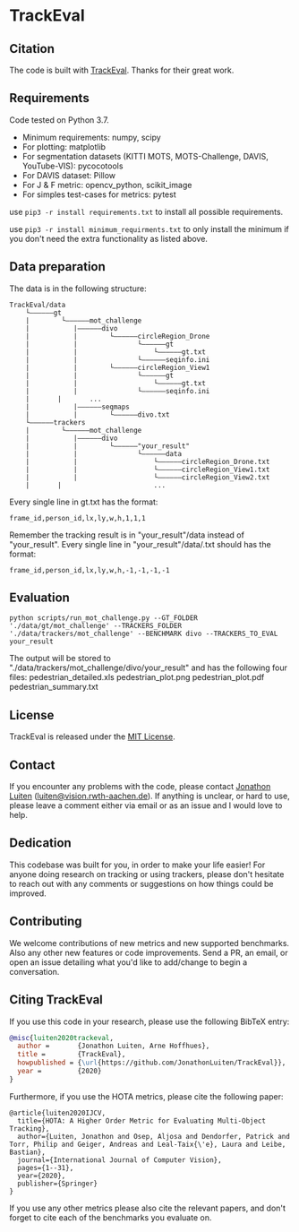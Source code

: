 
# TrackEval

## Citation
The code is built with [TrackEval](https://github.com/JonathonLuiten/TrackEval). Thanks for their great work.

## Requirements
 Code tested on Python 3.7.
 
 - Minimum requirements: numpy, scipy
 - For plotting: matplotlib
 - For segmentation datasets (KITTI MOTS, MOTS-Challenge, DAVIS, YouTube-VIS): pycocotools
 - For DAVIS dataset: Pillow
 - For J & F metric: opencv_python, scikit_image
 - For simples test-cases for metrics: pytest

use ```pip3 -r install requirements.txt``` to install all possible requirements.

use ```pip3 -r install minimum_requirments.txt``` to only install the minimum if you don't need the extra functionality as listed above.

## Data preparation
The data is in the following structure:
```
TrackEval/data
    └——————gt
    |        └——————mot_challenge
    |           |——————divo
    |           |        └——————circleRegion_Drone
    |           |        		└——————gt
    |           |        			└——————gt.txt
    |           |        		└——————seqinfo.ini
    |           |        └——————circleRegion_View1
    |           |        		└——————gt
    |           |        			└——————gt.txt
    |           |        		└——————seqinfo.ini
    |		|		...
    |           |——————seqmaps
    |           |        └——————divo.txt
    └——————trackers
    |        └——————mot_challenge
    |           |——————divo
    |           |        └——————"your_result"
    |           |        		└——————data
    |           |        			└——————circleRegion_Drone.txt
    |           |        			└——————circleRegion_View1.txt
    |           |        			└——————circleRegion_View2.txt
    |      	|					    ...
```
Every single line in gt.txt has the format:
```
frame_id,person_id,lx,ly,w,h,1,1,1
```
Remember the tracking result is in "your_result"/data instead of "your_result".
Every single line in "your_result"/data/.txt should has the format:
```
frame_id,person_id,lx,ly,w,h,-1,-1,-1,-1
```


## Evaluation				
```
python scripts/run_mot_challenge.py --GT_FOLDER './data/gt/mot_challenge' --TRACKERS_FOLDER './data/trackers/mot_challenge' --BENCHMARK divo --TRACKERS_TO_EVAL your_result
```
The output will be stored to "./data/trackers/mot_challenge/divo/your_result" and has the following four files:
pedestrian_detailed.xls
pedestrian_plot.png
pedestrian_plot.pdf
pedestrian_summary.txt

## License

TrackEval is released under the [MIT License](LICENSE).

## Contact

If you encounter any problems with the code, please contact [Jonathon Luiten](https://www.vision.rwth-aachen.de/person/216/) ([luiten@vision.rwth-aachen.de](mailto:luiten@vision.rwth-aachen.de)).
If anything is unclear, or hard to use, please leave a comment either via email or as an issue and I would love to help.

## Dedication

This codebase was built for you, in order to make your life easier! For anyone doing research on tracking or using trackers, please don't hesitate to reach out with any comments or suggestions on how things could be improved.

## Contributing

We welcome contributions of new metrics and new supported benchmarks. Also any other new features or code improvements. Send a PR, an email, or open an issue detailing what you'd like to add/change to begin a conversation.

## Citing TrackEval

If you use this code in your research, please use the following BibTeX entry:

```BibTeX
@misc{luiten2020trackeval,
  author =       {Jonathon Luiten, Arne Hoffhues},
  title =        {TrackEval},
  howpublished = {\url{https://github.com/JonathonLuiten/TrackEval}},
  year =         {2020}
}
```

Furthermore, if you use the HOTA metrics, please cite the following paper:

```
@article{luiten2020IJCV,
  title={HOTA: A Higher Order Metric for Evaluating Multi-Object Tracking},
  author={Luiten, Jonathon and Osep, Aljosa and Dendorfer, Patrick and Torr, Philip and Geiger, Andreas and Leal-Taix{\'e}, Laura and Leibe, Bastian},
  journal={International Journal of Computer Vision},
  pages={1--31},
  year={2020},
  publisher={Springer}
}
```

If you use any other metrics please also cite the relevant papers, and don't forget to cite each of the benchmarks you evaluate on.
